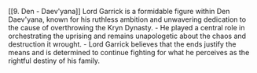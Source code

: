 [[9. Den - Daev'yana]]
Lord Garrick is a formidable figure within Den Daev'yana, known for his ruthless ambition and unwavering dedication to the cause of overthrowing the Kryn Dynasty.
    - He played a central role in orchestrating the uprising and remains unapologetic about the chaos and destruction it wrought.
    - Lord Garrick believes that the ends justify the means and is determined to continue fighting for what he perceives as the rightful destiny of his family.